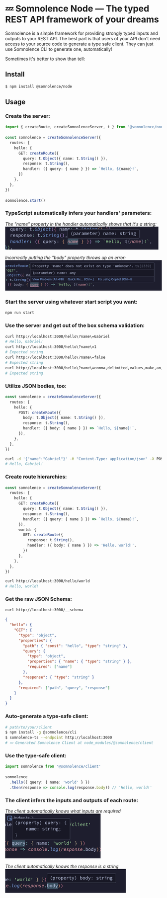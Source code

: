 # 💤 Somnolence Node — The typed REST API framework of your dreams

Somnolence is a simple framework for providing strongly typed inputs and outputs to your REST API. The best part is that users of your API don't need access to your source code to generate a type safe client. They can just use Somnolence CLI to generate one, automatically!

Sometimes it's better to show than tell:

## Install
```bash
$ npm install @somnolence/node
```

## Usage
### Create the server:
```typescript
import { createRoute, createSomnolenceServer, t } from '@somnolence/node'

const somnolence = createSomnolenceServer({
  routes: {
    hello: {
      GET: createRoute({
        query: t.Object({ name: t.String() }),
        response: t.String(),
        handler: ({ query: { name } }) => `Hello, ${name}!`,
      })
    },
  },
})

somnolence.start()
```
### TypeScript automatically infers your handlers' parameters:
_The "name" property in the handler automatically shows that it's a string:_<br />
![The "name" property in the handler automatically shows that it's a string](./../../.images/inference1.png)

_Incorrectly putting the "body" property throws up an error:_<br />
![Incorrectly putting the "body" property throws up an error](../../.images/inference2.png)

### Start the server using whatever start script you want:
```bash
npm run start
```

### Use the server and get out of the box schema validation:
```bash
curl http://localhost:3000/hello\?name\=Gabriel
# Hello, Gabriel!
curl http://localhost:3000/hello\?name\=1
# Expected string
curl http://localhost:3000/hello\?name\=false
# Expected string
curl http://localhost:3000/hello\?name\=comma,delimited,values,make,an,array
# Expected string
```

### Utilize JSON bodies, too:
```typescript
const somnolence = createSomnolenceServer({
  routes: {
    hello: {
      POST: createRoute({
        body: t.Object({ name: t.String() }),
        response: t.String(),
        handler: ({ body: { name } }) => `Hello, ${name}!`,
      }),
    },
  },
})
```
```bash
curl -d '{"name":"Gabriel"}' -H "Content-Type: application/json" -X POST http://localhost:3000/hello
# Hello, Gabriel!
```

### Create route hierarchies:
```typescript
const somnolence = createSomnolenceServer({
  routes: {
    hello: {
      GET: createRoute({
        query: t.Object({ name: t.String() }),
        response: t.String(),
        handler: ({ query: { name } }) => `Hello, ${name}!`,
      }),
      world: {
        GET: createRoute({
          response: t.String(),
          handler: ({ body: { name } }) => 'Hello, world!',
        })
      },
    },
  },
})
```
```bash
curl http://localhost:3000/hello/world
# Hello, world!
```

### Get the raw JSON Schema:
```bash
curl http://localhost:3000/__schema
```
```json
{
  "hello": {
    "GET": {
      "type": "object",
      "properties": {
        "path": { "const": "hello", "type": "string" },
        "query": {
          "type": "object",
          "properties": { "name": { "type": "string" } },
          "required": ["name"]
        },
        "response": { "type": "string" }
      },
      "required": ["path", "query", "response"]
    }
  }
}
```

### Auto-generate a type-safe client:
```bash
# path/to/your/client
$ npm install -g @somnolence/cli
$ somnolence-ts --endpoint http://localhost:3000
# 💤 Generated Somnolence Client at node_modules/@somnolence/client
```

### Use the type-safe client:
```typescript
import somnolence from '@somnolence/client'

somnolence
  .hello({ query: { name: 'world' } })
  .then(response => console.log(response.body)) // 'Hello, world!'
```

### The client infers the inputs and outputs of each route:
_The client automatically knows what inputs are required_<br />
![The client automatically knows what inputs are required](../../.images/inference3.png)

_The client automatically knows the response is a string_<br />
![The client automatically knows the response is a string](../../.images/inference4.png)
